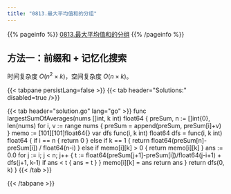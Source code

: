```yaml
---
title: "0813.最大平均值和的分组"
---
```


{{% pageinfo %}}
[0813.最大平均值和的分组](https://leetcode.cn/problems/largest-sum-of-averages/)
{{% /pageinfo %}}

## 方法一：前缀和 + 记忆化搜索

时间复杂度 $O(n^2 \times k)$，空间复杂度 $O(n \times k)$。

{{< tabpane persistLang=false >}}
{{< tab header="Solutions:" disabled=true />}}

{{< tab header="solution.go" lang="go" >}}
func largestSumOfAverages(nums []int, k int) float64 {
	preSum, n := []int{0}, len(nums)
	for i, v := range nums {
		preSum = append(preSum, preSum[i]+v)
	}
	memo := [101][101]float64{}
	var dfs func(i, k int) float64
	dfs = func(i, k int) float64 {
		if i == n {
			return 0
		} else if k == 1 {
			return float64(preSum[n]-preSum[i]) / float64(n-i)
		} else if memo[i][k] > 0 {
			return memo[i][k]
		}
		ans := 0.0
		for j := i; j < n; j++ {
			t := float64(preSum[j+1]-preSum[i])/float64(j-i+1) + dfs(j+1, k-1)
			if ans < t {
				ans = t
			}
		}
		memo[i][k] = ans
		return ans
	}
	return dfs(0, k)
}
{{< /tab >}}

{{< /tabpane >}}
